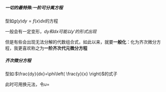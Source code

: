 ##### 一切的最特殊:一阶可分离方程
型如$g(y)dy=f(x)dx$的方程

一般会有一定变形，$dy和dx可能以y'的形式出现$

但是有些会出现无法分解的代数组合式，如此以来，就要**一般化**：化为齐次微分方程，我更喜欢称之为**一阶齐次代元微分方程**
##### 齐次微分方程
型如:$\frac{dy}{dx}=\phi\left( \frac{y}{x} \right)$的式子

此时可用换元法，令$u=$